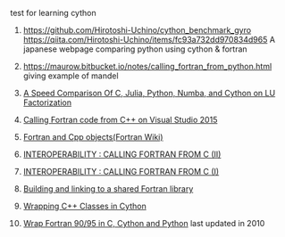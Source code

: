 test for learning cython


1. https://github.com/Hirotoshi-Uchino/cython_benchmark_gyro
	https://qiita.com/Hirotoshi-Uchino/items/fc93a732dd970834d965
A japanese webpage comparing python using cython & fortran

2. https://maurow.bitbucket.io/notes/calling_fortran_from_python.html
giving example of mandel

3. [A Speed Comparison Of C, Julia, Python, Numba, and Cython on LU Factorization](https://www.ibm.com/developerworks/community/blogs/jfp/entry/A_Comparison_Of_C_Julia_Python_Numba_Cython_Scipy_and_BLAS_on_LU_Factorization?lang=en)

4. [Calling Fortran code from C++ on Visual Studio 2015](https://sites.northwestern.edu/wklee/2017/03/10/calling-fortran-code-from-c-on-visual-studio-2015/)

5. [Fortran and Cpp objects(Fortran Wiki)](http://fortranwiki.org/fortran/show/Fortran+and+Cpp+objects)

6. [INTEROPERABILITY : CALLING FORTRAN FROM C (II)](https://craftofcoding.wordpress.com/2018/01/31/interoperability-calling-fortran-from-c-ii/)

7. [INTEROPERABILITY : CALLING FORTRAN FROM C (I)](https://craftofcoding.wordpress.com/2018/01/29/interoperability-calling-fortran-from-c-i/)

8. [Building and linking to a shared Fortran library](https://shocksolution.com/2009/10/26/building-and-linking-to-a-shared-fortran-library/)

9. [Wrapping C++ Classes in Cython](https://github.com/cython/cython/wiki/WrappingCPlusPlus)

10. [Wrap Fortran 90/95 in C, Cython and Python](https://github.com/kwmsmith/fwrap)
	last updated in 2010
